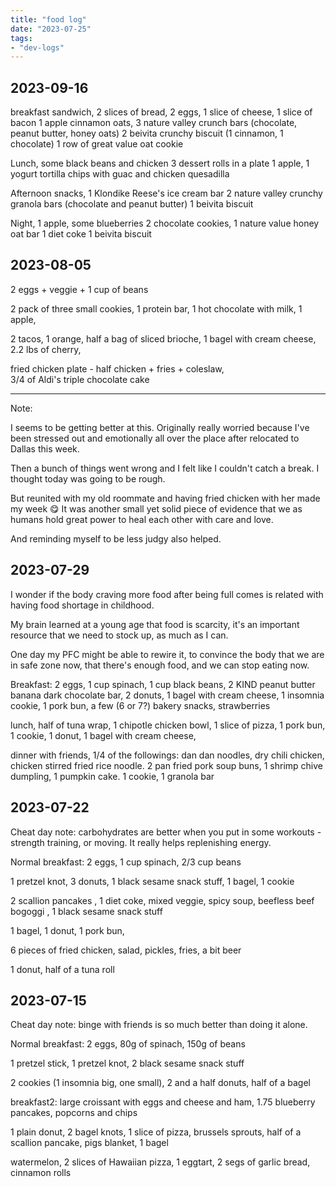 ```yaml
---
title: "food log"
date: "2023-07-25"
tags:
- "dev-logs"
---
```


<script src="https://cdn.plot.ly/plotly-latest.min.js"></script>

<div id="weight-chart"></div>

<script>
    // Function to read the TSV file
    async function fetchTSV(url) {
        const response = await fetch(url);
        const text = await response.text();
        return text;
    }

    // Function to parse the TSV data
    function parseTSV(data) {
        const rows = data.split('\n').slice(1); // Skip the header row
        const dates = [];
        const weights = [];

        rows.forEach(row => {
            const columns = row.split('\t');
            if (columns.length === 2) {
                const date = columns[0];
                const weight = parseFloat(columns[1]);
                if (!isNaN(weight)) {
                    dates.push(date);
                    weights.push(weight);
                }
            }
        });

        return { dates, weights };
    }

    // Fetch and parse the TSV data
    fetchTSV('/attachments/weightRecord.tsv')
        .then(data => {
            const { dates, weights } = parseTSV(data);

            // Create the Plotly chart
            const trace = {
                x: dates,
                y: weights,
                type: 'scatter',
                mode: 'lines+markers',
                name: 'Weight'
            };

            const layout = {
                title: 'Weight Over Time',
                xaxis: { title: 'Date' },
                yaxis: { title: 'Weight (kg)' }
            };

            Plotly.newPlot('weight-chart', [trace], layout);
        })
        .catch(error => {
            console.error('Error fetching or parsing data:', error);
        });
</script>


## 2023-09-16

breakfast sandwich, 2 slices of bread, 2 eggs, 1 slice of cheese, 1 slice of bacon
1 apple cinnamon oats, 3 nature valley crunch bars (chocolate, peanut butter, honey oats)
2 beivita crunchy biscuit (1 cinnamon, 1 chocolate)
1 row of great value oat cookie

Lunch, 
some black beans and chicken
3 dessert rolls in a plate
1 apple, 1 yogurt
tortilla chips with guac and chicken quesadilla

Afternoon snacks,
1 Klondike Reese's ice cream bar
2 nature valley crunchy granola bars (chocolate and peanut butter)
1 beivita biscuit

Night,
1 apple, some blueberries
2 chocolate cookies, 1 nature value honey oat bar
1 diet coke
1 beivita biscuit

## 2023-08-05

2 eggs + veggie  + 1 cup of beans

2 pack of three small cookies,
1 protein bar,
1 hot chocolate with milk,
1 apple,

2 tacos,
1 orange,
half a bag of sliced brioche,
1 bagel with cream cheese,
2.2 lbs of cherry,

fried chicken plate - half chicken + fries + coleslaw,  
3/4 of Aldi's triple chocolate cake

---

Note:

I seems to be getting better at this.
Originally really worried because I've been stressed out and emotionally all over the place after relocated to Dallas this week.

Then a bunch of  things went wrong and I felt like I couldn't catch a break.
I thought today was going to be rough.

But reunited with my old roommate and having fried chicken with her made my week 😋
It was another small yet solid piece of evidence that we as humans hold great power to heal each other with care and love.

And reminding myself to be less judgy also helped.

## 2023-07-29

I wonder if the body craving more food after being full comes is related with having food shortage in childhood.

My brain learned at a young age that food is scarcity, it's an important resource that we need to stock up, as much as I can.

One day my PFC might be able to rewire it, to convince the body that we are in safe zone now, that there's enough food, and we can stop eating now.

Breakfast: 2 eggs, 1 cup spinach, 1 cup black beans,
2 KIND peanut butter banana dark chocolate bar,
2 donuts, 1 bagel with cream cheese,
1 insomnia cookie, 1 pork bun,
a few (6 or 7?) bakery snacks,
strawberries

lunch,
half of tuna wrap,
1 chipotle chicken bowl,
1 slice of pizza, 1 pork bun, 1 cookie,
1 donut, 1 bagel with cream cheese,

dinner with friends,
1/4 of the followings:
dan dan noodles, dry chili chicken, chicken stirred fried rice noodle.
2 pan fried pork soup buns, 1 shrimp chive dumpling, 1 pumpkin cake.
1 cookie, 1 granola bar

## 2023-07-22

Cheat day note: carbohydrates are better when you put in some workouts - strength training, or moving.
It really helps replenishing energy.

Normal breakfast: 2 eggs, 1 cup spinach, 2/3 cup beans

1 pretzel knot, 
3 donuts, 
1 black sesame snack stuff, 
1 bagel, 
1 cookie

2 scallion pancakes  , 
1 diet coke, 
mixed veggie, 
spicy soup, 
beefless beef bogoggi , 
1 black sesame snack stuff

1 bagel, 
1 donut, 
1 pork bun, 

6 pieces of fried chicken, 
salad, pickles, 
fries, 
a bit beer

1 donut, 
half of a tuna roll

## 2023-07-15

Cheat day note: binge with friends is so much better than doing it alone.

Normal breakfast: 2 eggs, 80g of spinach, 150g of beans

1 pretzel stick, 
1 pretzel knot, 
2 black sesame snack stuff

2 cookies (1 insomnia big, one small), 
2 and a half donuts, 
half of a bagel

breakfast2: large croissant with eggs and cheese and ham, 
1.75 blueberry pancakes, 
popcorns and chips

1 plain donut, 
2 bagel knots, 
1 slice of pizza, 
brussels sprouts, 
half of a scallion pancake, 
pigs blanket, 
1 bagel

watermelon, 
2 slices of Hawaiian pizza, 
1 eggtart, 
2 segs of garlic bread, 
cinnamon rolls 
